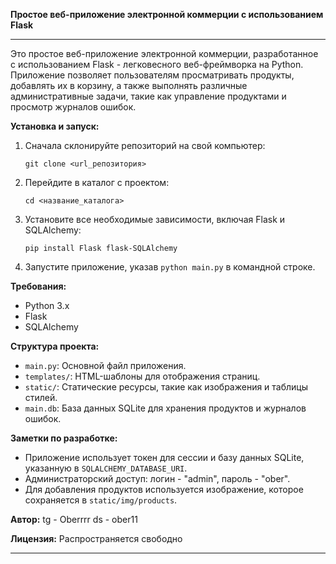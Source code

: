**Простое веб-приложение электронной коммерции с использованием Flask**

---

Это простое веб-приложение электронной коммерции, разработанное с использованием Flask - легковесного веб-фреймворка на Python. Приложение позволяет пользователям просматривать продукты, добавлять их в корзину, а также выполнять различные административные задачи, такие как управление продуктами и просмотр журналов ошибок.

**Установка и запуск:**
1. Сначала склонируйте репозиторий на свой компьютер:
    ```
    git clone <url_репозитория>
    ```
2. Перейдите в каталог с проектом:
    ```
    cd <название_каталога>
    ```
3. Установите все необходимые зависимости, включая Flask и SQLAlchemy:
    ```
    pip install Flask flask-SQLAlchemy
    ```
4. Запустите приложение, указав `python main.py` в командной строке.

**Требования:**
- Python 3.x
- Flask
- SQLAlchemy

**Структура проекта:**
- `main.py`: Основной файл приложения.
- `templates/`: HTML-шаблоны для отображения страниц.
- `static/`: Статические ресурсы, такие как изображения и таблицы стилей.
- `main.db`: База данных SQLite для хранения продуктов и журналов ошибок.

**Заметки по разработке:**
- Приложение использует токен для сессии и базу данных SQLite, указанную в `SQLALCHEMY_DATABASE_URI`.
- Администраторский доступ: логин - "admin", пароль - "ober".
- Для добавления продуктов используется изображение, которое сохраняется в `static/img/products`.

**Автор:**
tg - Oberrrr   ds - ober11

**Лицензия:**
Распространяется свободно

---
